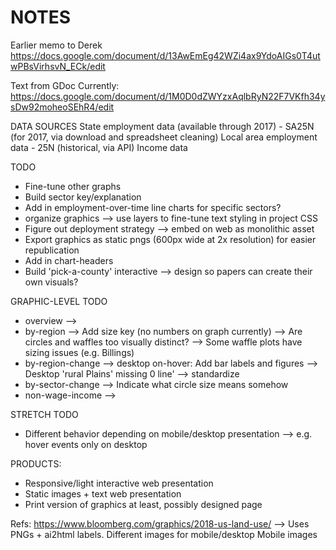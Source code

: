 # NOTES

Earlier memo to Derek
https://docs.google.com/document/d/13AwEmEg42WZi4ax9YdoAIGs0T4utwPBsVirhsvN_ECk/edit

Text from GDoc
Currently: https://docs.google.com/document/d/1M0D0dZWYzxAqlbRyN22F7VKfh34ysDw92moheoSEhR4/edit

DATA SOURCES
State employment data (available through 2017) - SA25N (for 2017, via download and spreadsheet cleaning)
Local area employment data - 25N (historical, via API)
Income data

TODO
- Fine-tune other graphs
- Build sector key/explanation
- Add in employment-over-time line charts for specific sectors?
- organize graphics --> use layers to fine-tune text styling in project CSS
- Figure out deployment strategy --> embed on web as monolithic asset
- Export graphics as static pngs (600px wide at 2x resolution) for easier republication
- Add in chart-headers
- Build 'pick-a-county' interactive --> design so papers can create their own visuals?  


GRAPHIC-LEVEL TODO
- overview 
    -->
- by-region
    --> Add size key (no numbers on graph currently)
    --> Are circles and waffles too visually distinct?
    --> Some waffle plots have sizing issues (e.g. Billings)
- by-region-change
    --> desktop on-hover: Add bar labels and figures
    --> Desktop 'rural Plains' missing 0 line' --> standardize
- by-sector-change
    --> Indicate what circle size means somehow
- non-wage-income
    --> 

STRETCH TODO
- Different behavior depending on mobile/desktop presentation --> e.g. hover events only on desktop

PRODUCTS:
- Responsive/light interactive web presentation
- Static images + text web presentation
- Print version of graphics at least, possibly designed page


Refs:
https://www.bloomberg.com/graphics/2018-us-land-use/
--> Uses PNGs + ai2html labels. Different images for mobile/desktop
Mobile images 

